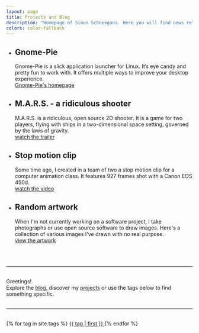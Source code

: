 ```yaml
---
layout: page
title: Projects and Blog
description: "Homepage of Simon Schneegans. Here you will find news related to Gnome-Pie, M.A.R.S.2 and other projects of mine."
colors: color-fallback
---
```




<!-- <nav class="row">
 <div class="text-center col-sm-6 sub-nav">
    <h2><i class="fa fa-gears"></i> latest projects</h2>
    <small>find on the <a href="/projects.html">projects page</a></small>
    <hr>
    <ul>
        <li><a href="/gnome-pie.html">Gnome-Pie</a><br></li>
        <li><a href="/mars.html">M.A.R.S.</a><br></li>
        <li><a href="/formes-et-couleurs.html">Stop Motion</a><br></li>
    </ul>
  </div>
  <div class="text-center col-sm-6 sub-nav">
    <h2><i class="fa fa-pencil"></i> latest posts</h2>
    <small>read more on my <a href="/blog">blog page</a></small>
    <hr>
    <ul>
      {% for post in site.posts limit: 3 %}
        <li><a href="{{ post.url }}">{{ post.title }}</a><br></li>
      {% endfor %}
    </ul>
  </div>
</nav> -->

<div class="accordion accordion-items-4">
  <ul>
    <li class="color-teaser-gnomepie" style="background-image:url('/assets/pictures/teaser-gnomepie.jpg')">
      <div>
        <h2>Gnome-Pie</h2>
        <p>Gnome-Pie is a slick application launcher for Linux. It’s eye candy and pretty fun to work with. It offers multiple ways to improve your desktop experience. <br><a href="/gnome-pie.html">Gnome-Pie's homepage <i class="fa fa-angle-right"></i></a></p>
      </div>
    </li>
    <li class="color-project-gnomepie" style="background-image:url('/assets/pictures/teaser-mars.jpg')">
      <div>
        <h2>M.A.R.S. - a ridiculous shooter</h2>
        <p>M.A.R.S. is a ridiculous, open source 2D shooter. It is a game for two players, flying with ships in a two-dimensional space setting, governed by the laws of gravity. <br> <a href="/mars.html">watch the trailer <i class="fa fa-angle-right"></i></a></p>
      </div>
    </li>
    <li class="color-lfelc-planning" style="background-image:url('/assets/pictures/teaser-formes-et-couleurs.jpg')">
      <div>
        <h2>Stop motion clip</h2>
        <p>Some time ago, I created in a team of two a stop motion clip for a computer animation class. It features 927 frames shot with a Canon EOS 450d. <br> <a href="/formes-et-couleurs.html">watch the video <i class="fa fa-angle-right"></i></a></p>
      </div>
    </li>
    <li class="color-teaser-art" style="background-image:url('/assets/pictures/london.jpg')">
      <div>
        <h2>Random artwork</h2>
        <p>When I'm not currently working on a software project, I take photographs or use open source software to draw images. Here's a collection of various images I've drawn with no real purpose.<br> <a href="/artwork.html">view the artwork <i class="fa fa-angle-right"></i></a></p>
      </div>
    </li>
  </ul>
</div>


<nav class="row">
  <div class="text-center col-xs-8 col-xs-offset-2">
    <br><br><hr><br>
  </div>
  <div class="text-center col-xs-12">
    Greetings!<br>Explore the <a href="/blog"><i class="fa fa-pencil"></i> blog</a>, discover my <a href="/projects.html"><i class="fa fa-gears"></i> projects</a> or use the <i class="fa fa-tag"></i> tags below to find something specific.
  </div>
  <div class="text-center col-xs-8 col-xs-offset-2">
    <br><hr><br>
  </div>
  <div class="text-center col-sm-6 col-sm-offset-3 col-xs-8 col-xs-offset-2">
    <!-- <h2></h2> -->
    {% for tag in site.tags %}
    <a href="/blog/tags/{{ tag | first | slugize }}" class="badge" style="font-size: {{ tag | last | size | times: 50 | divided_by: site.tags.size | plus: 70 }}%">
      {{ tag | first }}
    </a>
    {% endfor %}
  </div>
</nav>
<br><br><br>
